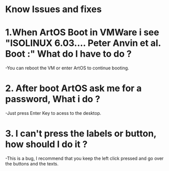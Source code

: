 # Know Issues and fixes
# 1.When ArtOS Boot in VMWare i see "ISOLINUX 6.03.... Peter Anvin et al. Boot :" What do I have to do ?
  -You can reboot the VM or enter ArtOS to continue booting.
# 2. After boot ArtOS ask me for a password, What i do ?
  -Just press Enter Key to acess to the desktop.
# 3. I can't press the labels or button, how should I do it ?
  -This is a bug, I recommend that you keep the left click pressed and go over the buttons and the texts.

